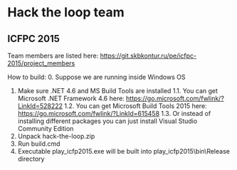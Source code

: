 # Hack the loop team
## ICFPC 2015

Team members are listed here:
https://git.skbkontur.ru/pe/icfpc-2015/project_members

How to build:
0. Suppose we are running inside Windows OS
1. Make sure .NET 4.6 and MS Build Tools are installed
1.1. You can get Microsoft .NET Framework 4.6 here: https://go.microsoft.com/fwlink/?LinkId=528222
1.2. You can get Microsoft Build Tools 2015 here: https://go.microsoft.com/fwlink/?LinkId=615458
1.3. Or instead of installing different packages you can just install Visual Studio Community Edition
2. Unpack hack-the-loop.zip
3. Run build.cmd
4. Executable play_icfp2015.exe will be built into play_icfp2015\bin\Release directory